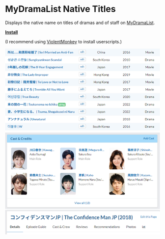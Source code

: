# MyDramaList Native Titles

Displays the native name on titles of dramas and of staff on [MyDramaList](https://mydramalist.com/).

[**Install**](https://github.com/MarvNC/mydramalist-native-titles/raw/master/mydramalist-native-titles.user.js)

(I recommend using [ViolentMonkey](https://violentmonkey.github.io/) to install userscripts.)

![Alt text](images/chrome_Marv's_Drama_List_-_MyDramaList_-_httpsmydramalist_2022-11-22_13-47-41.png)
![Alt text](<images/chrome_Silent_(2022)_-_MyDramaList_-_httpsmydramalist.com_2022-11-22_13-47-59.png>)
![Alt text](images/chrome_The_Confidence_Man_JP_(2018)_-_MyDramaList_-_https_2022-11-22_13-49-34.png)